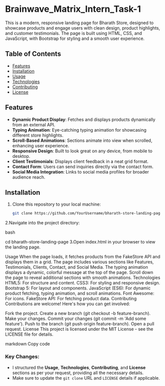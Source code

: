 # Brainwave_Matrix_Intern_Task-1
This is a modern, responsive landing page for Bharath Store, designed to showcase products and engage users with clean design, product highlights, and customer testimonials. The page is built using HTML, CSS, and JavaScript, with Bootstrap for styling and a smooth user experience.

## Table of Contents

- [Features](#features)
- [Installation](#installation)
- [Usage](#usage)
- [Technologies](#technologies)
- [Contributing](#contributing)
- [License](#license)

## Features

- **Dynamic Product Display**: Fetches and displays products dynamically from an external API.
- **Typing Animation**: Eye-catching typing animation for showcasing different store highlights.
- **Scroll-Based Animations**: Sections animate into view when scrolled, enhancing user experience.
- **Responsive Design**: Built to look great on any device, from mobile to desktop.
- **Client Testimonials**: Displays client feedback in a neat grid format.
- **Contact Form**: Users can send inquiries directly via the contact form.
- **Social Media Integration**: Links to social media profiles for broader audience reach.

## Installation

1. Clone this repository to your local machine:
   ```bash
   git clone https://github.com/YourUsername/bharath-store-landing-page.git
2.Navigate into the project directory:

bash

cd bharath-store-landing-page
3.Open index.html in your browser to view the landing page.

Usage
When the page loads, it fetches products from the FakeStore API and displays them in a grid.
The page includes various sections like Features, Testimonials, Clients, Contact, and Social Media.
The typing animation displays a dynamic, colorful message at the top of the page.
Scroll down the page to reveal additional sections with smooth animations.
Technologies
HTML5: For structure and content.
CSS3: For styling and responsive design.
Bootstrap 5: For layout and components.
JavaScript (ES6): For dynamic product fetching, typing animation, and scroll animations.
Font Awesome: For icons.
FakeStore API: For fetching product data.
Contributing
Contributions are welcome! Here's how you can get involved:

Fork the project.
Create a new branch (git checkout -b feature-branch).
Make your changes.
Commit your changes (git commit -m 'Add some feature').
Push to the branch (git push origin feature-branch).
Open a pull request.
License
This project is licensed under the MIT License - see the LICENSE file for details.

markdown
Copy code

### Key Changes:
- I structured the **Usage**, **Technologies**, **Contributing**, and **License** sections as per your request, providing all the necessary details.
- Make sure to update the `git clone` URL and `LICENSE` details if applicable.
